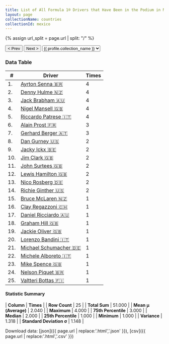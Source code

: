 ```yaml
---
title: List of All Formula 1® Drivers that Have Been in the Podium in Mexico by Number of Times
layout: page
collectionName: countries
collectionId: mexico
---
```


{% assign url_split = page.url | split: "/" %}
<div id="collection-navigation">
<button onclick="selector.options[selector.selectedIndex-1].value && (window.location = selector.options[selector.selectedIndex-1].value);">&lt; Prev</button>
<button onclick="selector.options[selector.selectedIndex+1].value && (window.location = selector.options[selector.selectedIndex+1].value);">Next &gt;</button>
<select id="selector" onchange="this.options[this.selectedIndex].value && (window.location = this.options[this.selectedIndex].value);">
  {% for collectionId in site.data[page.collectionName].refs %}
    {% if collectionId == page.collectionId %}
      {% assign selected = "selected" %}
    {% else %}
      {% assign selected = "" %}
    {% endif %}
    {% assign profile = site.data[page.collectionName][collectionId].profile %}
    <option value="/f1/{{ page.collectionName }}/{{ collectionId }}/{{ url_split[4] }}" {{ selected }}>{{ profile.collection_name }}</option>
  {% endfor %}
</select>
</div>

<canvas id="chart" width="400" height="180"></canvas>
<script>
var data = {
    "datasets": [
        {
            "backgroundColor": [
                "#9C8E8D",
                "#9C8E8D",
                "#9C8E8D",
                "#9C8E8D",
                "#9C8E8D",
                "#9C8E8D",
                "#9C8E8D",
                "#9C8E8D",
                "#9C8E8D",
                "#9C8E8D",
                "#9C8E8D",
                "#9C8E8D",
                "#9C8E8D",
                "#9C8E8D",
                "#9C8E8D",
                "#9C8E8D",
                "#9C8E8D",
                "#9C8E8D",
                "#9C8E8D",
                "#9C8E8D",
                "#9C8E8D",
                "#9C8E8D",
                "#9C8E8D",
                "#9C8E8D",
                "#9C8E8D"
            ],
            "borderColor": [
                "#1D181E",
                "#1D181E",
                "#1D181E",
                "#1D181E",
                "#1D181E",
                "#1D181E",
                "#1D181E",
                "#1D181E",
                "#1D181E",
                "#1D181E",
                "#1D181E",
                "#1D181E",
                "#1D181E",
                "#1D181E",
                "#1D181E",
                "#1D181E",
                "#1D181E",
                "#1D181E",
                "#1D181E",
                "#1D181E",
                "#1D181E",
                "#1D181E",
                "#1D181E",
                "#1D181E",
                "#1D181E"
            ],
            "borderWidth": 1,
            "data": [
                4.0,
                4.0,
                4.0,
                4.0,
                4.0,
                3.0,
                3.0,
                2.0,
                2.0,
                2.0,
                2.0,
                2.0,
                2.0,
                2.0,
                1.0,
                1.0,
                1.0,
                1.0,
                1.0,
                1.0,
                1.0,
                1.0,
                1.0,
                1.0,
                1.0
            ],
            "label": "Times"
        }
    ],
    "labels": [
        "Ayrton Senna",
        "Denny Hulme",
        "Jack Brabham",
        "Nigel Mansell",
        "Riccardo Patrese",
        "Alain Prost",
        "Gerhard Berger",
        "Dan Gurney",
        "Jacky Ickx",
        "Jim Clark",
        "John Surtees",
        "Lewis Hamilton",
        "Nico Rosberg",
        "Richie Ginther",
        "Bruce McLaren",
        "Clay Regazzoni",
        "Daniel Ricciardo",
        "Graham Hill",
        "Jackie Oliver",
        "Lorenzo Bandini",
        "Michael Schumacher",
        "Michele Alboreto",
        "Mike Spence",
        "Nelson Piquet",
        "Valtteri Bottas"
    ]
};
var options = {
  legend: {
    display: false
  },
  scales: {
    xAxes: [{
      ticks: {
        beginAtZero: true,
        maxRotation: 180,
        display: window.innerWidth > 800
      }
    }],
    yAxes: [{
      ticks: {
        beginAtZero: true
      }
    }]
  },
  onResize: function(chart, size) {
    chart.options.scales.xAxes[0].ticks.display = size.width > 800;
  }
};
var chart = new Chart("chart", {
    data: data,
    type: 'bar',
    options: options
});
</script>



### Data Table

| # | Driver | Times |
|--|--|--|
| 1. | [Ayrton Senna 🇧🇷](/f1/drivers/senna) | 4 |
| 2. | [Denny Hulme 🇳🇿](/f1/drivers/hulme) | 4 |
| 3. | [Jack Brabham 🇦🇺](/f1/drivers/jack_brabham) | 4 |
| 4. | [Nigel Mansell 🇬🇧](/f1/drivers/mansell) | 4 |
| 5. | [Riccardo Patrese 🇮🇹](/f1/drivers/patrese) | 4 |
| 6. | [Alain Prost 🇫🇷](/f1/drivers/prost) | 3 |
| 7. | [Gerhard Berger 🇦🇹](/f1/drivers/berger) | 3 |
| 8. | [Dan Gurney 🇺🇸](/f1/drivers/gurney) | 2 |
| 9. | [Jacky Ickx 🇧🇪](/f1/drivers/ickx) | 2 |
| 10. | [Jim Clark 🇬🇧](/f1/drivers/clark) | 2 |
| 11. | [John Surtees 🇬🇧](/f1/drivers/surtees) | 2 |
| 12. | [Lewis Hamilton 🇬🇧](/f1/drivers/hamilton) | 2 |
| 13. | [Nico Rosberg 🇩🇪](/f1/drivers/rosberg) | 2 |
| 14. | [Richie Ginther 🇺🇸](/f1/drivers/ginther) | 2 |
| 15. | [Bruce McLaren 🇳🇿](/f1/drivers/mclaren) | 1 |
| 16. | [Clay Regazzoni 🇨🇭](/f1/drivers/regazzoni) | 1 |
| 17. | [Daniel Ricciardo 🇦🇺](/f1/drivers/ricciardo) | 1 |
| 18. | [Graham Hill 🇬🇧](/f1/drivers/hill) | 1 |
| 19. | [Jackie Oliver 🇬🇧](/f1/drivers/oliver) | 1 |
| 20. | [Lorenzo Bandini 🇮🇹](/f1/drivers/bandini) | 1 |
| 21. | [Michael Schumacher 🇩🇪](/f1/drivers/michael_schumacher) | 1 |
| 22. | [Michele Alboreto 🇮🇹](/f1/drivers/alboreto) | 1 |
| 23. | [Mike Spence 🇬🇧](/f1/drivers/spence) | 1 |
| 24. | [Nelson Piquet 🇧🇷](/f1/drivers/piquet) | 1 |
| 25. | [Valtteri Bottas 🇫🇮](/f1/drivers/bottas) | 1 |

#### Statistic Summary

| **Column** | **Times** |
| **Row Count** | 25 |
| **Total Sum** | 51.000 |
| **Mean μ (Average)** | 2.040 |
| **Maximum** | 4.000 |
| **75th Percentile** | 3.000 |
| **Median** | 2.000 |
| **25th Percentile** | 1.000 |
| **Minimum** | 1.000 |
| **Variance** | 1.318 |
| **Standard Deviation σ** | 1.148 |

Download data: [json]({{ page.url | replace:'.html','.json' }}), [csv]({{ page.url | replace:'.html','.csv' }})
